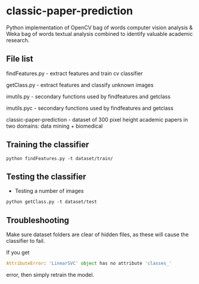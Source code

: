 # classic-paper-prediction
Python implementation of OpenCV bag of words computer vision analysis &amp; Weka bag of words textual analysis combined to identify valuable academic research.

## File list

findFeatures.py - extract features and train cv classifier

getClass.py - extract features and classify unknown images

imutils.py - secondary functions used by findfeatures and getclass 

imutils.pyc - secondary functions used by findfeatures and getclass

classic-paper-prediction - dataset of 300 pixel height academic papers in two domains: data mining + biomedical

## Training the classifier
```
python findFeatures.py -t dataset/train/
```

## Testing the classifier
* Testing a number of images
```
python getClass.py -t dataset/test
```

## Troubleshooting

Make sure dataset folders are clear of hidden files, as these will cause the classifier to fail.

If you get 

```python
AttributeError: 'LinearSVC' object has no attribute 'classes_'
```

error, then simply retrain the model. 
